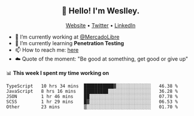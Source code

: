<h2 align="center">👋 Hello! I'm Weslley.</h2>
<p align="center">
  <a href="http://weslleyneri.com.br">Website</a> •
  <a href="https://twitter.com/Weslley_Neri">Twitter</a> •
  <a href="https://www.linkedin.com/in/weslley-neri-3658908b">LinkedIn</a>
</p>


- 🔭 I’m currently working at [@MercadoLibre](https://github.com/mercadolibre)
- 🌱 I’m currently learning **Penetration Testing**
- 📫 How to reach me: [here](mailto:weslley39@gmail.com)
- ☁️ Quote of the moment: "Be good at something, get good or give up"

📊 **This week I spent my time working on**
<!--START_SECTION:waka-->
```text
TypeScript   10 hrs 34 mins  ███████████▓░░░░░░░░░░░░░   46.38 % 
JavaScript   8 hrs 16 mins   █████████░░░░░░░░░░░░░░░░   36.28 % 
JSON         1 hr 46 mins    ██░░░░░░░░░░░░░░░░░░░░░░░   07.78 % 
SCSS         1 hr 29 mins    █▓░░░░░░░░░░░░░░░░░░░░░░░   06.53 % 
Other        23 mins         ▒░░░░░░░░░░░░░░░░░░░░░░░░   01.70 % 
```
<!--END_SECTION:waka-->

<!-- Inspired by https://github.com/gruselhaus/gruselhaus -->